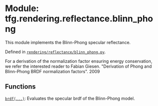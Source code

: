 <div itemscope itemtype="http://developers.google.com/ReferenceObject">
<meta itemprop="name" content="tfg.rendering.reflectance.blinn_phong" />
<meta itemprop="path" content="Stable" />
</div>

# Module: tfg.rendering.reflectance.blinn_phong

This module implements the Blinn-Phong specular reflectance.



Defined in [`rendering/reflectance/blinn_phong.py`](https://github.com/tensorflow/graphics/blob/master/tensorflow_graphics/rendering/reflectance/blinn_phong.py).

<!-- Placeholder for "Used in" -->

For a derivation of the normalization factor ensuring energy conservation, we
refer the interested reader to Fabian Giesen. "Derivation of Phong and
Blinn-Phong BRDF normalization factors". 2009

## Functions

[`brdf(...)`](../../../tfg/rendering/reflectance/blinn_phong/brdf.md): Evaluates the specular brdf of the Blinn-Phong model.

